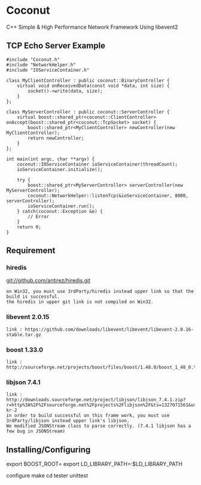 # Coconut
C++ Simple & High Performance Network Framework Using libevent2

## TCP Echo Server Example

    #include "Coconut.h"
    #include "NetworkHelper.h"
    #include "IOServiceContainer.h"

    class MyClientController : public coconut::BinaryController {
        virtual void onReceivedData(const void *data, int size) {
            socket()->write(data, size);
        }
    };

    class MyServerController : public coconut::ServerController {
        virtual boost::shared_ptr<coconut::ClientController> onAccept(boost::shared_ptr<coconut::TcpSocket> socket) {
            boost::shared_ptr<MyClientController> newController(new MyClientController);
            return newController;
        }
    };

    int main(int argc, char **argv) {
        coconut::IOServiceContainer ioServiceContainer(threadCount);
        ioServiceContainer.initialize();

        try {
            boost::shared_ptr<MyServerController> serverController(new MyServerController);
            coconut::NetworkHelper::listenTcp(&ioServiceContainer, 8000, serverController);
            ioServiceContainer.run();
        } catch(coconut::Exception &e) {
            // Error
        }
        return 0;
    }


## Requirement

### hiredis
[git://github.com/antirez/hiredis.git](git://github.com/antirez/hiredis.git)

    on Win32, you must use 3rdParty/hiredis instead upper link so that the build is successful.
    the hiredis in upper git link is not compiled on Win32.
	
### libevent 2.0.15 
    link : https://github.com/downloads/libevent/libevent/libevent-2.0.16-stable.tar.gz

### boost 1.33.0 
    link : http://sourceforge.net/projects/boost/files/boost/1.48.0/boost_1_48_0.tar.gz/download

### libjson 7.4.1
    link : http://downloads.sourceforge.net/project/libjson/libjson_7.4.1.zip?r=http%3A%2F%2Fsourceforge.net%2Fprojects%2Flibjson%2F&ts=1327071561&use_mirror=cdnetworks-kr-2
    in order to build successful on this frame work, you must use 3rdParty/libjson instead upper link's libjson.
    We modified JSONStream class to parse correctly. (7.4.1 libjson has a few bug in JSONStream)


## Installing/Configuring

export BOOST_ROOT=<BOOST ROOT DIR>
export LD_LIBRARY_PATH=<BOOST STAGE LIB DIR>:$LD_LIBRARY_PATH

configure
make
cd tester
unittest

